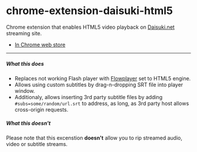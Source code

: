 # chrome-extension-daisuki-html5

Chrome extension that enables HTML5 video playback on [Daisuki.net](daisuki.net)
streaming site.

- [In Chrome web store](https://chrome.google.com/webstore/detail/daisukinet-html5-player/dahbmanfpahknnmadamjpipnihhkincm)

---

##### What this does
- Replaces not working Flash player with [Flowplayer](https://flowplayer.org/) set to HTML5 engine.
- Allows using custom subtitles by drag-n-dropping SRT file into player window.
- Additionaly, allows inserting 3rd party subtitle files by adding `#subs=some/random/url.srt` to address, as long, as 3rd party host allows cross-origin requests.


##### What this doesn't
Please note that this excenstion **doesn't** allow you to rip streamed audio, video or subtitle streams.


